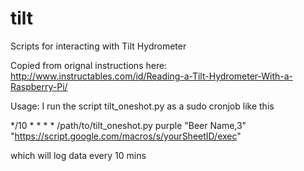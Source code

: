 # tilt
Scripts for interacting with Tilt Hydrometer

Copied from orignal instructions here: http://www.instructables.com/id/Reading-a-Tilt-Hydrometer-With-a-Raspberry-Pi/

Usage:
I run the script tilt_oneshot.py as a sudo cronjob like this

*/10 * * * * /path/to/tilt_oneshot.py purple "Beer Name,3" "https://script.google.com/macros/s/yourSheetID/exec"

which will log data every 10 mins
